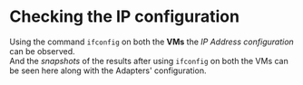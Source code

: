 # Checking the IP configuration

Using the command `ifconfig` on both the **VMs** the _IP Address configuration_ can be observed.        
And the _snapshots_ of the results after using `ifconfig` on both the VMs can be seen here along with the Adapters' configuration.
